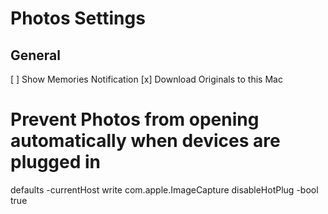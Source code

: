 # Photos Settings
## General
[ ] Show Memories Notification
[x] Download Originals to this Mac

# Prevent Photos from opening automatically when devices are plugged in
defaults -currentHost write com.apple.ImageCapture disableHotPlug -bool true